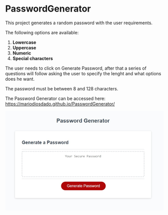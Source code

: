 # PasswordGenerator

This project generates a random password with the user requirements.

The following options are available:

1. __Lowercase__
1. __Uppercase__
1. __Numeric__
1. __Special characters__

The user needs to click on Generate Password, after that a series of questions will follow asking the user to specify the lenght and what options does he want.

The password must be between 8 and 128 characters.

The Password Generator can be accessed here: https://mariodiosdado.github.io/PasswordGenerator/

![Image of password generator](passwordgenerator.jpg)

